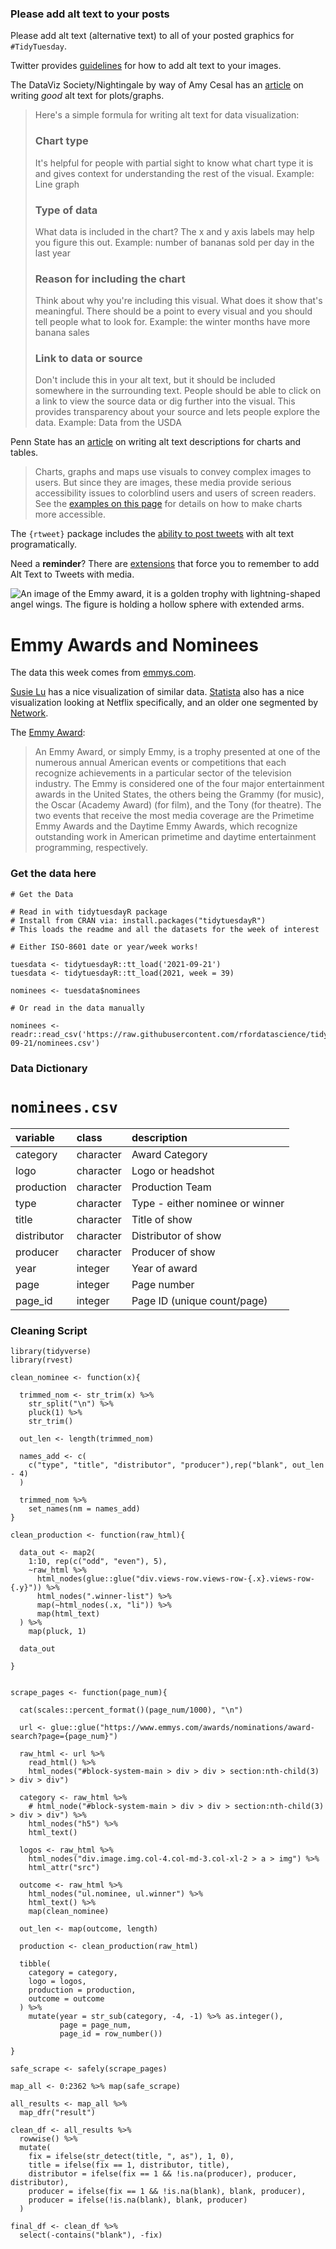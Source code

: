 ### Please add alt text to your posts

Please add alt text (alternative text) to all of your posted graphics for `#TidyTuesday`. 

Twitter provides [guidelines](https://help.twitter.com/en/using-twitter/picture-descriptions) for how to add alt text to your images.

The DataViz Society/Nightingale by way of Amy Cesal has an [article](https://medium.com/nightingale/writing-alt-text-for-data-visualization-2a218ef43f81) on writing _good_ alt text for plots/graphs.

> Here's a simple formula for writing alt text for data visualization:
> ### Chart type
> It's helpful for people with partial sight to know what chart type it is and gives context for understanding the rest of the visual.
> Example: Line graph
> ### Type of data
> What data is included in the chart? The x and y axis labels may help you figure this out.
> Example: number of bananas sold per day in the last year
> ### Reason for including the chart
> Think about why you're including this visual. What does it show that's meaningful. There should be a point to every visual and you should tell people what to look for.
> Example: the winter months have more banana sales
> ### Link to data or source
> Don't include this in your alt text, but it should be included somewhere in the surrounding text. People should be able to click on a link to view the source data or dig further into the visual. This provides transparency about your source and lets people explore the data.
> Example: Data from the USDA

Penn State has an [article](https://accessibility.psu.edu/images/charts/) on writing alt text descriptions for charts and tables.

> Charts, graphs and maps use visuals to convey complex images to users. But since they are images, these media provide serious accessibility issues to colorblind users and users of screen readers. See the [examples on this page](https://accessibility.psu.edu/images/charts/) for details on how to make charts more accessible.

The `{rtweet}` package includes the [ability to post tweets](https://docs.ropensci.org/rtweet/reference/post_tweet.html) with alt text programatically.

Need a **reminder**? There are [extensions](https://chrome.google.com/webstore/detail/twitter-required-alt-text/fpjlpckbikddocimpfcgaldjghimjiik/related) that force you to remember to add Alt Text to Tweets with media.

![An image of the Emmy award, it is a golden trophy with lightning-shaped angel wings. The figure is holding a hollow sphere with extended arms.](https://static-wmwm.warnermediacdn.com/styles/story_header_image_1920x1080_cropped/s3/2020-09/Emmy-Awards-Header_0.png?h=920929c4&itok=hQ_EzZel)

# Emmy Awards and Nominees

The data this week comes from [emmys.com](https://www.emmys.com/awards/nominations/award-search).

[Susie Lu](https://www.susielu.com/data-viz/emmy-2017) has a nice visualization of similar data. [Statista](https://www.statista.com/chart/11114/netflixs-nominations-and-wins-at-the-emmys/) also has a nice visualization looking at Netflix specifically, and an older one segmented by [Network](https://www.statista.com/chart/2562/2014-emmy-nominations-by-network/).

The [Emmy Award](https://en.wikipedia.org/wiki/Emmy_Awards): 

> An Emmy Award, or simply Emmy, is a trophy presented at one of the numerous annual American events or competitions that each recognize achievements in a particular sector of the television industry. The Emmy is considered one of the four major entertainment awards in the United States, the others being the Grammy (for music), the Oscar (Academy Award) (for film), and the Tony (for theatre). The two events that receive the most media coverage are the Primetime Emmy Awards and the Daytime Emmy Awards, which recognize outstanding work in American primetime and daytime entertainment programming, respectively.

### Get the data here

```{r}
# Get the Data

# Read in with tidytuesdayR package 
# Install from CRAN via: install.packages("tidytuesdayR")
# This loads the readme and all the datasets for the week of interest

# Either ISO-8601 date or year/week works!

tuesdata <- tidytuesdayR::tt_load('2021-09-21')
tuesdata <- tidytuesdayR::tt_load(2021, week = 39)

nominees <- tuesdata$nominees

# Or read in the data manually

nominees <- readr::read_csv('https://raw.githubusercontent.com/rfordatascience/tidytuesday/master/data/2021/2021-09-21/nominees.csv')

```
### Data Dictionary

# `nominees.csv`

|variable    |class     |description |
|:-----------|:---------|:-----------|
|category    |character | Award Category |
|logo        |character | Logo or headshot |
|production  |character | Production Team |
|type        |character | Type - either nominee or winner |
|title       |character | Title of show |
|distributor |character | Distributor of show |
|producer    |character | Producer of show |
|year        |integer   | Year of award |
|page        |integer   | Page number |
|page_id     |integer   | Page ID (unique count/page) |

### Cleaning Script

```
library(tidyverse)
library(rvest)

clean_nominee <- function(x){
  
  trimmed_nom <- str_trim(x) %>% 
    str_split("\n") %>% 
    pluck(1) %>%
    str_trim()
  
  out_len <- length(trimmed_nom)
  
  names_add <- c(
    c("type", "title", "distributor", "producer"),rep("blank", out_len - 4)
  )
  
  trimmed_nom %>% 
    set_names(nm = names_add)
}

clean_production <- function(raw_html){
  
  data_out <- map2(
    1:10, rep(c("odd", "even"), 5),
    ~raw_html %>% 
      html_nodes(glue::glue("div.views-row.views-row-{.x}.views-row-{.y}")) %>% 
      html_nodes(".winner-list") %>% 
      map(~html_nodes(.x, "li")) %>% 
      map(html_text) 
  ) %>% 
    map(pluck, 1)
  
  data_out
  
}


scrape_pages <- function(page_num){
  
  cat(scales::percent_format()(page_num/1000), "\n")
  
  url <- glue::glue("https://www.emmys.com/awards/nominations/award-search?page={page_num}")
  
  raw_html <- url %>% 
    read_html() %>% 
    html_nodes("#block-system-main > div > div > section:nth-child(3) > div > div")
  
  category <- raw_html %>% 
    # html_node("#block-system-main > div > div > section:nth-child(3) > div > div") %>% 
    html_nodes("h5") %>% 
    html_text()
  
  logos <- raw_html %>% 
    html_nodes("div.image.img.col-4.col-md-3.col-xl-2 > a > img") %>% 
    html_attr("src")
  
  outcome <- raw_html %>% 
    html_nodes("ul.nominee, ul.winner") %>% 
    html_text() %>% 
    map(clean_nominee)
  
  out_len <- map(outcome, length)
  
  production <- clean_production(raw_html)
  
  tibble(
    category = category,
    logo = logos,
    production = production,
    outcome = outcome
  ) %>%
    mutate(year = str_sub(category, -4, -1) %>% as.integer(),
           page = page_num,
           page_id = row_number())
  
}

safe_scrape <- safely(scrape_pages)

map_all <- 0:2362 %>% map(safe_scrape)

all_results <- map_all %>% 
  map_dfr("result") 

clean_df <- all_results %>%
  rowwise() %>% 
  mutate(
    fix = ifelse(str_detect(title, ", as"), 1, 0),
    title = ifelse(fix == 1, distributor, title),
    distributor = ifelse(fix == 1 && !is.na(producer), producer, distributor),
    producer = ifelse(fix == 1 && !is.na(blank), blank, producer),
    producer = ifelse(!is.na(blank), blank, producer)
  ) 

final_df <- clean_df %>% 
  select(-contains("blank"), -fix)
```
